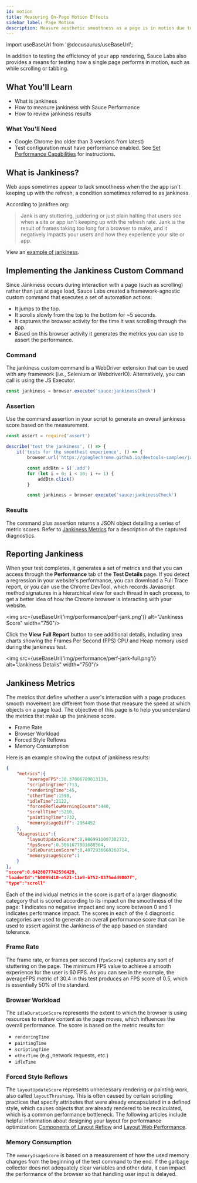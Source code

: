 ```yaml
---
id: motion
title: Measuring On-Page Motion Effects
sidebar_label: Page Motion
description: Measure aesthetic smoothness as a page is in motion due to scrolling or tabbing between fields.
---
```


import useBaseUrl from '@docusaurus/useBaseUrl';

In addition to testing the efficiency of your app rendering, Sauce Labs also provides a means for testing how a single page performs in motion, such as while scrolling or tabbing.

## What You'll Learn

* What is jankiness
* How to measure jankiness with Sauce Performance
* How to review jankiness results

### What You'll Need

* Google Chrome (no older than 3 versions from latest)
* Test configuration must have performance enabled. See [Set Performance Capabilities](/performance/transitions#set-performance-capabilities) for instructions.

## What is Jankiness?

Web apps sometimes appear to lack smoothness when the the app isn't keeping up with the refresh, a condition sometimes referred to as jankiness.  

According to jankfree.org:

> Jank is any stuttering, juddering or just plain halting that users see when a site or app isn't keeping up with the refresh rate. Jank is the result of frames taking too long for a browser to make, and it negatively impacts your users and how they experience your site or app.

View an [example of jankiness](https://googlechrome.github.io/devtools-samples/jank/).

## Implementing the Jankiness Custom Command

Since Jankiness occurs during interaction with a page (such as scrolling) rather than just at page load, Sauce Labs created a framework-agnostic custom command that executes a set of automation actions:

* It jumps to the top.
* It scrolls slowly from the top to the bottom for ~5 seconds.
* It captures the browser activity for the time it was scrolling through the app.
* Based on this browser activity it generates the metrics you can use to assert the performance.

### Command

The jankiness custom command is a WebDriver extension that can be used with any framework (i.e., Selenium or WebdriverIO). Alternatively, you can call is using the JS Executor.

```js title="Jankiness Script Example (WebdriverIO)"
const jankiness = browser.execute('sauce:jankinessCheck')
```

### Assertion

Use the command assertion in your script to generate an overall jankiness score based on the measurement.

```js title="WebdriverIO Jankiness Test Example"
const assert = require('assert')

describe('test the jankiness', () => {
    it('tests for the smoothest experience', () => {
        browser.url('https://googlechrome.github.io/devtools-samples/jank/')

        const addBtn = $('.add')
        for (let i = 0; i < 10; i += 1) {
            addBtn.click()
        }

        const jankiness = browser.execute('sauce:jankinessCheck')
```

### Results

The command plus assertion returns a JSON object detailing a series of metric scores. Refer to [Jankiness Metrics](#jankiness-metrics) for a description of the captured diagnostics.

## Reporting Jankiness

When your test completes, it generates a set of metrics and that you can access through the **Performance** tab of the **Test Details** page. If you detect a regression in your website's performance, you can download a Full Trace report, or you can use the Chrome DevTool, which records Javascript method signatures in a hierarchical view for each thread in each process, to get a better idea of how the Chrome browser is interacting with your website.

<img src={useBaseUrl('img/performance/perf-jank.png')} alt="Jankiness Score" width="750"/>

Click the **View Full Report** button to see additional details, including area charts showing the Frames Per Second (FPS) CPU and Heap memory used during the jankiness test.

<img src={useBaseUrl('img/performance/perf-jank-full.png')} alt="Jankiness Details" width="750"/>

## Jankiness Metrics

The metrics that define whether a user's interaction with a page produces smooth movement are different from those that measure the speed at which objects on a page load. The objective of this page is to help you understand the metrics that make up the jankiness score.

* Frame Rate
* Browser Workload
* Forced Style Reflows
* Memory Consumption

Here is an example showing the output of jankiness results:

```json title="Jankiness Metric Example"
{
    "metrics":{
        "averageFPS":30.37006789013138,
        "scriptingTime":713,
        "renderingTime":45,
        "otherTime":1598,
        "idleTime":2122,
        "forcedReflowWarningCounts":440,
        "scrollTime":5210,
        "paintingTime":732,
        "memoryUsageDiff":-2964452
    },
    "diagnostics":{
        "layoutUpdateScore":0.9869911007302723,
        "fpsScore":0.5061677981688564,
        "idleDurationScore":0.4072936660268714,
        "memoryUsageScore":1
    }
},
"score":0.6428077742596429,
"loaderId":"b0099410-e521-11e9-b752-8375edd9807f",
"type":"scroll"
```

Each of the individual metrics in the score is part of a larger diagnostic category that is scored according to its impact on the smoothness of the page: 1 indicates no negative impact and any score between 0 and 1 indicates performance impact. The scores in each of the 4 diagnostic categories are used to generate an overall performance score that can be used to assert against the Jankiness of the app based on standard tolerance.

### Frame Rate

The frame rate, or frames per second (`fpsScore`) captures any sort of stuttering on the page. The minimum FPS value to achieve a smooth experience for the user is 60 FPS. As you can see in the example, the averageFPS metric of 30.4 in this test produces an FPS score of 0.5, which is essentially 50% of the standard.

### Browser Workload

The `idleDurationScore` represents the extent to which the browser is using resources to redraw content as the page moves, which influences the overall performance. The score is based on the metric results for:

* `renderingTime`
* `paintingTime`
* `scriptingTime`
* `otherTime` (e.g.,network requests, etc.)
* `idleTime`

### Forced Style Reflows

The `layoutUpdateScore` represents unnecessary rendering or painting work, also called `layoutThrashing`. This is often caused by certain scripting practices that specify attributes that were already encapsulated in a defined style, which causes objects that are already rendered to be recalculated, which is a common performance bottleneck. The following articles include helpful information about designing your layout for performance optimization: [Components of Layout Reflow](https://gist.github.com/paulirish/5d52fb081b3570c81e3a) and [Layout Web Performance](http://www.kellegous.com/j/2013/01/26/layout-performance/).

### Memory Consumption

The `memoryUsageScore` is based on a measurement of how the used memory changes from the beginning of the test command to the end. If the garbage collector does not adequately clear variables and other data, it can impact the performance of the browser so that handling user input is delayed.
